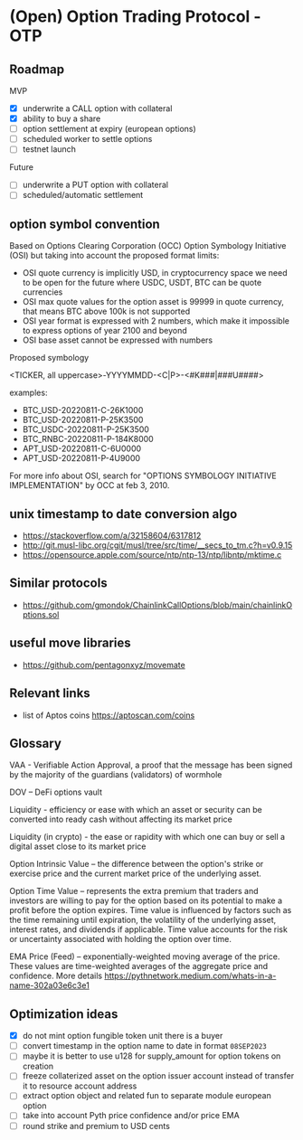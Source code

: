 # (Open) Option Trading Protocol - OTP

## Roadmap

MVP

- [x] underwrite a CALL option with collateral
- [x] ability to buy a share
- [ ] option settlement at expiry (european options)
- [ ] scheduled worker to settle options
- [ ] testnet launch

Future

- [ ] underwrite a PUT option with collateral
- [ ] scheduled/automatic settlement

## option symbol convention

Based on Options Clearing Corporation (OCC) Option Symbology Initiative (OSI) but taking into account the proposed format limits:

- OSI quote currency is implicitly USD, in cryptocurrency space we need to be open for the future where USDC, USDT, BTC can be quote currencies
- OSI max quote values for the option asset is 99999 in quote currency, that means BTC above 100k is not supported
- OSI year format is expressed with 2 numbers, which make it impossible to express options of year 2100 and beyond
- OSI base asset cannot be expressed with numbers

Proposed symbology

<TICKER, all uppercase>-YYYYMMDD-<C|P>-<#K###|###U####>

examples:
- BTC_USD-20220811-C-26K1000
- BTC_USD-20220811-P-25K3500
- BTC_USDC-20220811-P-25K3500
- BTC_RNBC-20220811-P-184K8000
- APT_USD-20220811-C-6U0000
- APT_USD-20220811-P-4U9000

For more info about OSI, search for "OPTIONS SYMBOLOGY INITIATIVE IMPLEMENTATION" by OCC at feb 3, 2010.

## unix timestamp to date conversion algo

- https://stackoverflow.com/a/32158604/6317812
- http://git.musl-libc.org/cgit/musl/tree/src/time/__secs_to_tm.c?h=v0.9.15
- https://opensource.apple.com/source/ntp/ntp-13/ntp/libntp/mktime.c

## Similar protocols

- https://github.com/gmondok/ChainlinkCallOptions/blob/main/chainlinkOptions.sol

## useful move libraries

- https://github.com/pentagonxyz/movemate

## Relevant links 

- list of Aptos coins https://aptoscan.com/coins

## Glossary

VAA - Verifiable Action Approval, a proof that the message has been signed by the majority of the guardians (validators) of wormhole

DOV – DeFi options vault

Liquidity - efficiency or ease with which an asset or security can be converted into ready cash without affecting its market price

Liquidity (in crypto) - the ease or rapidity with which one can buy or sell a digital asset close to its market price

Option Intrinsic Value – the difference between the option's strike or exercise price and the current market price of the underlying asset.

Option Time Value – represents the extra premium that traders and investors are willing to pay for the option based on its potential to make a profit before the option expires. Time value is influenced by factors such as the time remaining until expiration, the volatility of the underlying asset, interest rates, and dividends if applicable. Time value accounts for the risk or uncertainty associated with holding the option over time. 

EMA Price (Feed) – exponentially-weighted moving average of the price. These values are time-weighted averages of the aggregate price and confidence. More details https://pythnetwork.medium.com/whats-in-a-name-302a03e6c3e1

## Optimization ideas

- [x] do not mint option fungible token unit there is a buyer
- [ ] convert timestamp in the option name to date in format `08SEP2023`
- [ ] maybe it is better to use u128 for supply_amount for option tokens on creation
- [ ] freeze collaterized asset on the option issuer account instead of transfer it to resource account address
- [ ] extract option object and related fun to separate module european option
- [ ] take into account Pyth price confidence and/or price EMA
- [ ] round strike and premium to USD cents
